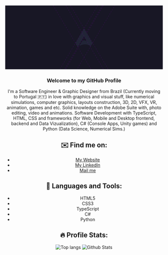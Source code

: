 <div style="text-align:center">

  ![banner](https://raw.githubusercontent.com/Arthur-Matias/Arthur-Matias.github.io/master/banner.png)
  
  ### Welcome to my GitHub Profile

  <p align="center">
      I'm a Software Engineer & Graphic Designer from Brazil (Currently moving to Portugal 🇵🇹) in love with graphics and visual stuff, like numerical simulations, computer graphics, layouts construction, 3D, 2D, VFX, VR, animation, games and etc.
  Solid knowledge on the Adobe Suite with, photo editing, video and animations.
  Software Development with TypeScript, HTML, CSS and frameworks (for Web, Mobile and Desktop frontend, backend and Data Vizualization), C# (Console Apps, Unity games) and Python (Data Science, Numerical Sims.)
  </p>
  
  ## ✉️ Find me on:

  - [My Website](https://arthur-matias.github.io/)
  - [My LinkedIn](https://www.linkedin.com/in/arthur-matias/)
  - [Mail me](mailto:ahmmfdc@gmail.com)

  ## 💼 Languages and Tools:

  - HTML5
  - CSS3
  - TypeScript
  - C#
  - Python

  ## 🔥 Profile Stats:
  <img src="https://github-readme-stats.vercel.app/api/top-langs/?username=Arthur-Matias&theme=midnight-purple" alt="Top langs">  <img src="https://github-readme-stats.vercel.app/api?username=Arthur-Matias&show_icons=true&theme=midnight-purple" alt="Github Stats">
  
</div>
